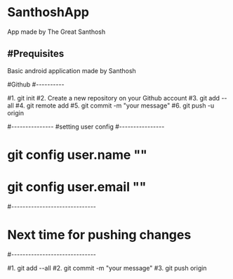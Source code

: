 # SanthoshApp
App made by The Great Santhosh

#Prequisites
---------------

Basic android application made by Santhosh


#Github
#----------

#1. git init
#2. Create a new repository on your Github account
#3. git add --all
#4. git remote add <your url>
#5. git commit -m "your message"
#6. git push -u origin <your branch name ex:master>

#---------------
#setting user config
#----------------

# git config user.name "<Your user name>"
# git config user.email "<your github mail id>"

#------------------------------
# Next time for pushing changes
#------------------------------

#1. git add --all
#2. git commit -m "your message"
#3. git push origin <your branch name ex:master>


